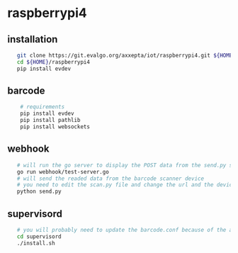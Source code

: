 # raspberrypi4

## installation
```bash
   git clone https://git.evalgo.org/axxepta/iot/raspberrypi4.git ${HOME}/raspberrypi4
   cd ${HOME}/raspberrypi4
   pip install evdev
```

## barcode
```bash
    # requirements
    pip install evdev
    pip install pathlib
    pip install websockets
```

## webhook
```bash
   # will run the go server to display the POST data from the send.py script
   go run webhook/test-server.go
   # will send the readed data from the barcode scanner device
   # you need to edit the scan.py file and change the url and the device path
   python send.py
```

## supervisord
```bash
   # you will probably need to update the barcode.conf because of the application path if it will change
   cd supervisord
   ./install.sh
```
